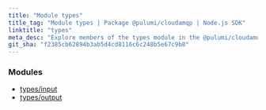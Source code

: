 ```yaml
---
title: "Module types"
title_tag: "Module types | Package @pulumi/cloudamqp | Node.js SDK"
linktitle: "types"
meta_desc: "Explore members of the types module in the @pulumi/cloudamqp package."
git_sha: "f2385cb62894b3ab5d4cd8116c6c248b5e67c9b8"
---
```


<!-- WARNING: this page was generated by a tool. Do not edit it by hand. -->
<!-- To change it, please see https://github.com/pulumi/docs/tree/master/tools/tscdocgen. -->


<h3>Modules</h3>
<ul class="api">
    <li><a href="input/"><span class="symbol module"></span>types/input</a></li>
    <li><a href="output/"><span class="symbol module"></span>types/output</a></li>
</ul>








